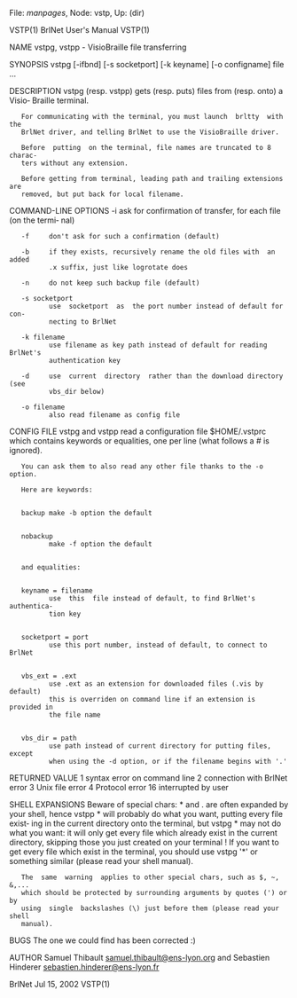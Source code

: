 File: *manpages*,  Node: vstp,  Up: (dir)

VSTP(1)                      BrlNet User's Manual                      VSTP(1)



NAME
       vstpg, vstpp - VisioBraille file transferring

SYNOPSIS
       vstpg [-ifbnd] [-s socketport] [-k keyname] [-o configname] file ...

DESCRIPTION
       vstpg  (resp. vstpp) gets (resp. puts) files from (resp. onto) a Visio‐
       Braille terminal.

       For communicating with the terminal, you must launch  brltty  with  the
       BrlNet driver, and telling BrlNet to use the VisioBraille driver.

       Before  putting  on the terminal, file names are truncated to 8 charac‐
       ters without any extension.

       Before getting from terminal, leading path and trailing extensions  are
       removed, but put back for local filename.


COMMAND-LINE OPTIONS
       -i     ask  for  confirmation of transfer, for each file (on the termi‐
              nal)

       -f     don't ask for such a confirmation (default)

       -b     if they exists, recursively rename the old files with  an  added
              .x suffix, just like logrotate does

       -n     do not keep such backup file (default)

       -s socketport
              use  socketport  as  the port number instead of default for con‐
              necting to BrlNet

       -k filename
              use filename as key path instead of default for reading BrlNet's
              authentication key

       -d     use  current  directory  rather than the download directory (see
              vbs_dir below)

       -o filename
              also read filename as config file


CONFIG FILE
       vstpg and vstpp read a configuration file $HOME/.vstprc which  contains
       keywords or equalities, one per line (what follows a # is ignored).

       You can ask them to also read any other file thanks to the -o option.

       Here are keywords:


       backup make -b option the default


       nobackup
              make -f option the default


       and equalities:


       keyname = filename
              use  this  file instead of default, to find BrlNet's authentica‐
              tion key


       socketport = port
              use this port number, instead of default, to connect to BrlNet


       vbs_ext = .ext
              use .ext as an extension for downloaded files (.vis by  default)
              this is overriden on command line if an extension is provided in
              the file name


       vbs_dir = path
              use path instead of current directory for putting files,  except
              when using the -d option, or if the filename begins with '.'


RETURNED VALUE
       1    syntax error on command line
       2    connection with BrlNet error
       3    Unix file error
       4    Protocol error
       16   interrupted by user


SHELL EXPANSIONS
       Beware  of  special  chars:  *  and . are often expanded by your shell,
       hence vstpp * will probably do what you want, putting every file exist‐
       ing  in the current directory onto the terminal, but vstpg * may not do
       what you want: it will only get every file which already exist  in  the
       current  directory,  skipping those you just created on your terminal !
       If you want to get every file which exist in the terminal,  you  should
       use vstpg '*' or something similar (please read your shell manual).

       The  same  warning  applies to other special chars, such as $, ~, &,...
       which should be protected by surrounding arguments by quotes (') or  by
       using  single  backslashes (\) just before them (please read your shell
       manual).


BUGS
       The one we could find has been corrected :)


AUTHOR
       Samuel Thibault <samuel.thibault@ens-lyon.org> and  Sebastien  Hinderer
       <sebastien.hinderer@ens-lyon.fr>



BrlNet                           Jul 15, 2002                          VSTP(1)
